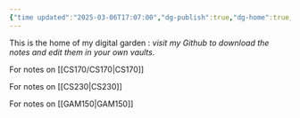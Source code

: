 ```yaml
---
{"time updated":"2025-03-06T17:07:00","dg-publish":true,"dg-home":true,"permalink":"/digipen-cs-notes-homepage-jsl-2025/","tags":["gardenEntry"],"dgPassFrontmatter":true}
---
```


This is the home of my digital garden :
*visit my Github to download the notes and edit them in your own vaults.*


For notes on [[CS170/CS170\|CS170]]

For notes on [[CS230\|CS230]]

For notes on [[GAM150\|GAM150]]
